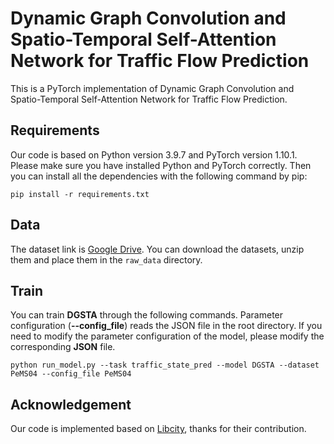 # Dynamic Graph Convolution and Spatio-Temporal Self-Attention Network for Traffic Flow Prediction

This is a PyTorch implementation of Dynamic Graph Convolution and Spatio-Temporal Self-Attention Network for Traffic Flow Prediction.

## Requirements

Our code is based on Python version 3.9.7 and PyTorch version 1.10.1. Please make sure you have installed Python and PyTorch correctly. Then you can install all the dependencies with the following command by pip:

```shell
pip install -r requirements.txt
```

## Data

The dataset link is [Google Drive](https://drive.google.com/drive/folders/1MMQAaL8G31CjXdK1RQXNk8p4XhoBm7IW?usp=drive_link). You can download the datasets, unzip them and place them in the `raw_data` directory.

## Train

You can train **DGSTA** through the following commands. Parameter configuration (**--config_file**) reads the JSON file in the root directory. If you need to modify the parameter configuration of the model, please modify the corresponding **JSON** file.

```shell
python run_model.py --task traffic_state_pred --model DGSTA --dataset PeMS04 --config_file PeMS04
```

## Acknowledgement

Our code is implemented based on [Libcity](https://github.com/LibCity/Bigscity-LibCity), thanks for their contribution.